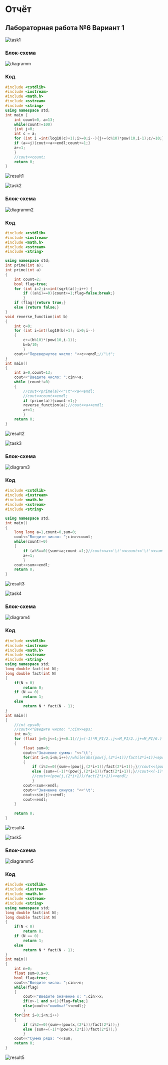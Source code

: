 # Отчёт
## Лабораторная работа №6 Вариант 1


![task1](1.jpeg)
### Блок-схема
![diagramm](diagram.png)
### Код
```cpp
#include <cstdlib>
#include <iostream>
#include <math.h>
#include <sstream>
#include <string>
using namespace std;
int main {
	int count=0, a=13;
	while(count!=100)
	{int j=0;
	int c = a;
	for (int i =int(log10(c)+1);i>=0;i--){j+=(c%10)*pow(10,i-1);c/=10;}
	if (a==j){cout<<a<<endl;count+=1;}
	a+=1;
	}
	//cout<<count;
	return 0; 
}	
```
![result1](result1.png)

![task2](2.jpeg)
### Блок-схема
![diagramm2](diagram2.jpeg)

### Код
```cpp
#include <cstdlib>
#include <iostream>
#include <math.h>
#include <sstream>
#include <string>

using namespace std;
int prime(int a);
int prime(int a)
{
	int count=2;
	bool flag=true;
	for (int i=2;i<=int(sqrt(a));i++) {
		if ((a%i)==0){count+=1;flag=false;break;}
		}
	if (flag){return true;}
	else {return false;}
}
void reverse_function(int b)
{
	int c=0;
	for (int i=int(log10(b)+1); i>0;i--)
	{
		c+=(b%10)*(pow(10,i-1));
		b=b/10;
		}
	cout<<"Перевернутое число: "<<c<<endl;//"\t";	
}
int main()
{
	int a=0,count=13;
	cout<<"Введите число: ";cin>>a;
	while (count!=0)
	{	
		//cout<<prime(a)<<"\t"<<a<<endl;
		//cout<<count<<endl;
		if (prime(a)){count-=1;}
		reverse_function(a);//cout<<a<<endl;
		a+=1;
		}
	return 0; 
}	
```
![result2](result2.png)

![task3](3.jpeg)
### Блок-схема
![diagram3](diagram3.png)
### Код
```cpp
#include <cstdlib>
#include <iostream>
#include <math.h>
#include <sstream>
#include <string>

using namespace std;
int main()
{
	long long a=1,count=0,sum=0;
	cout<<"Введите число: ";cin>>count;
	while(count!=0)
	{
		if (a%5==0){sum+=a;count-=1;}//cout<<a<<'\t'<<count<<'\t'<<sum<<endl;}
		a+=1;
		}
	cout<<sum<<endl;
	return 0; 
}
```
![result3](result3.png)

![task4](4.jpeg)

### Блок-схема
![diagram4](diagram4.png)

### Код
```cpp
#include <cstdlib>
#include <iostream>
#include <math.h>
#include <sstream>
#include <string>
using namespace std;
long double fact(int N);
long double fact(int N)
{
    if(N < 0)
        return 0; 
    if (N == 0)
        return 1;
    else
        return N * fact(N - 1);
}
int main()
{
	//int eps=0;
	//cout<<"Введите число: ";cin>>eps;
	int m=3;
	for (float j=0;j<=1;j+=0.1)//j=(-1)*M_PI/2.;j<=M_PI/2.;j+=M_PI/6.)
	{
		float sum=0;
		cout<<"Значение суммы: "<<'\t';
		for(int i=0;i<m;i++)//while(abs(pow(j,(2*i+1))/fact(2*i+1))<eps)
		{
			if (i%2==0){sum+=(pow(j,(2*i+1))/fact(2*i+1));}//cout<<(pow(j,(2*i+1))/fact(2*i+1))<<endl;}
			else {sum+=(-1)*(pow(j,(2*i+1))/fact(2*i+1));}//cout<<(-1)*(pow(j,(2*i+1))/fact(2*i+1))<<endl;}
			//cout<<(pow(j,(2*i+1))/fact(2*i+1))<<endl;
			}
		cout<<sum<<endl;
		cout<<"Значение синуса: "<<'\t';
		cout<<sin(j)<<endl;
		cout<<endl;
	}
	
	return 0; 
}
```
![result4](result4.png)

![task5](5.jpeg)
### Блок-схема
![diagramm5](diagram5.png)
### Код
```cpp
#include <cstdlib>
#include <iostream>
#include <math.h>
#include <sstream>
#include <string>
using namespace std;
long double fact(int N);
long double fact(int N)
{
    if(N < 0)
        return 0; 
    if (N == 0)
        return 1;
    else
        return N * fact(N - 1);
}
int main()
{
	int n=0;
	float sum=0,x=0;
	bool flag=true;
	cout<<"Введите число: ";cin>>n;
	while(flag)
	{
		cout<<"Введите значение x: ";cin>>x;
		if(x>-1 and x<1){flag=false;}
		else{cout<<"ошибка!"<<endl;}
		}
	for(int i=0;i<n;i++)
	{
		if (i%2==0){sum+=(pow(x,(2*i))/fact(2*i));}
		else {sum+=(-1)*(pow(x,(2*i))/fact(2*i));}
		}
	cout<<"Сумма ряда: "<<sum;
	return 0;
}
```
![result5](result5.png)
